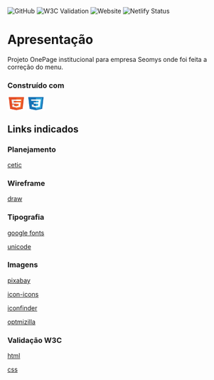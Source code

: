 ![GitHub](https://img.shields.io/github/license/professorjosedeassis/html5css3)
![W3C Validation](https://img.shields.io/w3c-validation/default?targetUrl=https%3A%2F%2Fhtml5css3.com.br%2F)
![Website](https://img.shields.io/website?url=https%3A%2F%2Fhtml5css3.com.br)
![Netlify Status](https://api.netlify.com/api/v1/badges/2de7f9d9-e091-4084-b84b-c5c33a95ef09/deploy-status)

# Apresentação

Projeto OnePage institucional para empresa Seomys onde foi feita a correção do menu.

### Construído com

<div>
  <img align="center" alt="HTML5" height="30" width="40" src="https://raw.githubusercontent.com/devicons/devicon/master/icons/html5/html5-original.svg">
  <img align="center" alt="CSS3" height="30" width="40" src="https://raw.githubusercontent.com/devicons/devicon/master/icons/css3/css3-original.svg">
 </div>

## Links indicados

### Planejamento

[cetic](https://www.cetic.br/)

### Wireframe

[draw](https://app.diagrams.net/)

### Tipografia

[google fonts](https://fonts.google.com)

[unicode](https://www.unicode.org/charts/)

### Imagens

[pixabay](https://pixabay.com/pt/)

[icon-icons](https://icon-icons.com/pt/)

[iconfinder](https://www.iconfinder.com/)

[optmizilla](https://imagecompressor.com/pt/)

### Validação W3C

[html](https://validator.w3.org/)

[css](https://jigsaw.w3.org/css-validator/)
